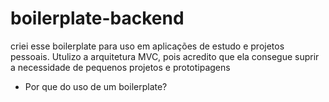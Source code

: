 # boilerplate-backend

criei esse boilerplate para uso em aplicações de estudo e projetos pessoais. Utulizo a arquitetura MVC, pois acredito que ela consegue suprir a necessidade de pequenos projetos e prototipagens

- Por que do uso de um boilerplate?
